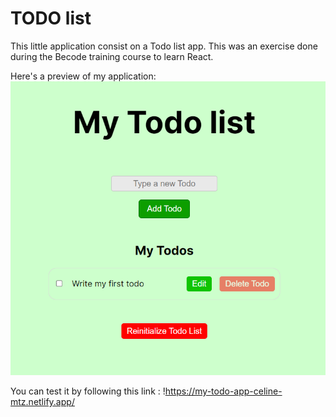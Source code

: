 # TODO list

This little application consist on a Todo list app. This was an exercise done during the Becode training course to learn React.

Here's a preview of my application:
![preview](image.png)

You can test it by following this link :
!https://my-todo-app-celine-mtz.netlify.app/